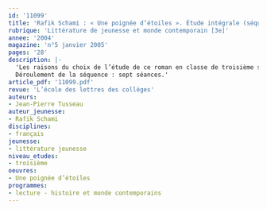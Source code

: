 ```yaml
---
id: '11099'
title: 'Rafik Schami : « Une poignée d’étoiles ». Étude intégrale (séquence)'
rubrique: 'Littérature de jeunesse et monde contemporain [3e]'
annee: '2004'
magazine: 'n°5 janvier 2005'
pages: '28'
description: |-
  'Les raisons du choix de l’étude de ce roman en classe de troisième sont multiples : elles tiennent à ses qualités littéraires, à sa correspondance avec le programme et à son implication dans l’actualité. Cet ouvrage est un journal intime. On peut donc l’inscrire dans une séquence sur les écrits à la première personne. C’est également un roman de formation. Malgré l’opposition de son père, un jeune garçon va réaliser son rêve. Grâce à son travail, à sa ténacité et à ses rencontres, il va  devenir un vrai journaliste. On suit également son éveil sentimental et l’évolution de ses relations avec son amie Nadia. Les rapports entre les enfants et les adultes sont empreints de beaucoup de tendresse et d’une rare qualité. C’est un second axe d’étude qu’on peut choisir de privilégier. Les autorités syriennes ont ressenti qu’il s’agissait d’un roman engagé. Le jeune narrateur décrit l’instabilité politique de la Syrie dans les années 1950, la corruption généralisée, puis l’instauration de la dictature avec le contrôle de l’information, la censure, les arrestations arbitraires, la torture. Ce livre contient un appel à la résistance. On peut donc aussi en inscrire la lecture ou l’étude dans le prolongement de la poésie engagée. C’est enfin un roman qui peut changer notre regard sur l’actualité. Un simple coup d’œil sur une carte permet de constater que la Syrie a des frontières communes avec l’Irak, la Jordanie, le Liban, Israël, la Turquie, autant de pays qui font, souvent contre leur gré, la une des journaux. Le livre provoque chez les élèves un regain d’intérêt pour l’actualité et la culture de cette région du Proche-Orient.
  Déroulement de la séquence : sept séances.'
article_pdf: '11099.pdf'
revue: 'L’école des lettres des collèges'
auteurs:
- Jean-Pierre Tusseau
auteur_jeunesse:
- Rafik Schami
disciplines:
- français
jeunesse:
- littérature jeunesse
niveau_etudes:
- troisième
oeuvres:
- Une poignée d’étoiles
programmes:
- lecture - histoire et monde contemporains
---
```

